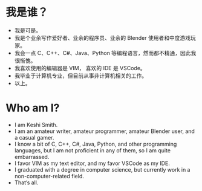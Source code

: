 # 我是谁？
- 我是可是。
- 我是个业余写作爱好者、业余的程序员、业余的 Blender 使用者和中度游戏玩家。
- 我会一点 C、C++、C#、Java、Python 等编程语言，然而都不精通，因此我很惭愧。
- 我喜欢使用的编辑器是 VIM， 喜欢的 IDE 是 VSCode。
- 我毕业于计算机专业，但目前从事非计算机相关的工作。
- 以上。

# Who am I?
- I am Keshi Smith.
- I am an amateur writer, amateur programmer, amateur Blender user, and a casual gamer.
- I know a bit of C, C++, C#, Java, Python, and other programming languages, but I am not proficient in any of them, so I am quite embarrassed.
- I favor VIM as my text editor, and my favor VSCode as my IDE.
- I graduated with a degree in computer science, but currently work in a non-computer-related field.
- That’s all.
